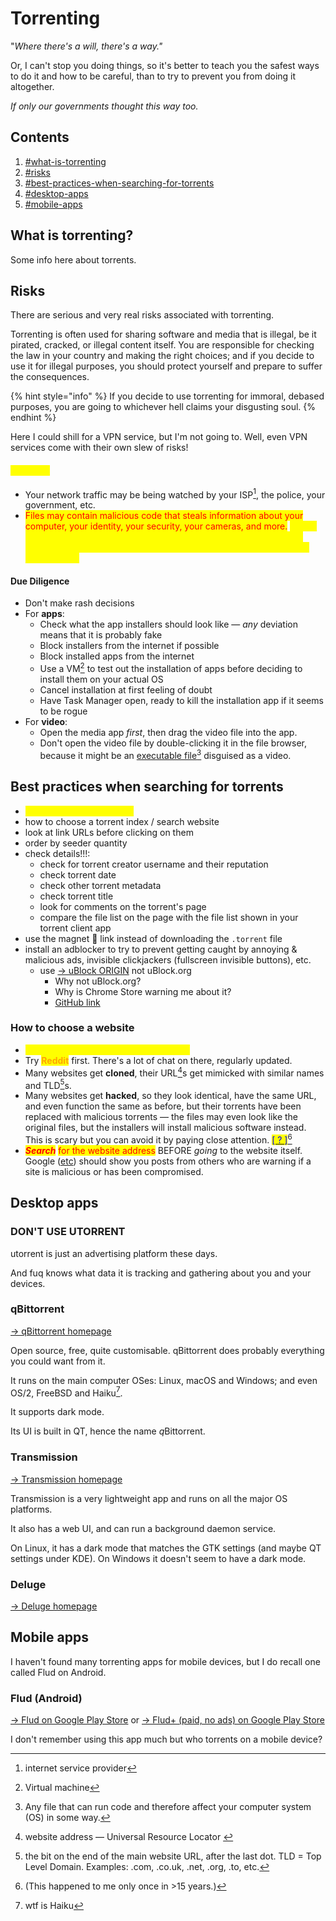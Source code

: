 # Torrenting

"_Where there's a will, there's a way."_

Or, I can't stop you doing things, so it's better to teach you the safest ways to do it and how to be careful, than to try to prevent you from doing it altogether.

_If only our governments thought this way too._

## Contents

1. [#what-is-torrenting](torrenting.md#what-is-torrenting "mention")
2. [#risks](torrenting.md#risks "mention")
3. [#best-practices-when-searching-for-torrents](torrenting.md#best-practices-when-searching-for-torrents "mention")
4. [#desktop-apps](torrenting.md#desktop-apps "mention")
5. [#mobile-apps](torrenting.md#mobile-apps "mention")

## What is torrenting?

Some info here about torrents.

## Risks

There are serious and very real risks associated with torrenting.

Torrenting is often used for sharing software and media that is illegal, be it pirated, cracked, or illegal content itself. You are responsible for checking the law in your country and making the right choices; and if you decide to use it for illegal purposes, you should protect yourself and prepare to suffer the consequences.

{% hint style="info" %}
If you decide to use torrenting for immoral, debased purposes, you are going to whichever hell claims your disgusting soul.
{% endhint %}

Here I could shill for a VPN service, but I'm not going to. Well, even VPN services come with their own slew of risks!

#### <mark style="color:yellow;">The risks</mark>

* Your network traffic may be being watched by your ISP[^1], the police, your government, etc.
* <mark style="color:red;">Files may contain malicious code that steals information about your computer, your identity, your security, your cameras, and more.</mark> _<mark style="color:yellow;">This is more dangerous than the police watching you — you can lose your email accounts, social media accounts, bank accounts, your money, your identity.</mark>_&#x20;

#### Due Diligence

* Don't make rash decisions&#x20;
* For **apps**:&#x20;
  * Check what the app installers should look like — _any_ deviation means that it is probably fake&#x20;
  * Block installers from the internet if possible&#x20;
  * Block installed apps from the internet&#x20;
  * Use a VM[^2] to test out the installation of apps before deciding to install them on your actual OS&#x20;
  * Cancel installation at first feeling of doubt&#x20;
  * Have Task Manager open, ready to kill the installation app if it seems to be rogue&#x20;
* For **video**:&#x20;
  * Open the media app _first_, then drag the video file into the app.&#x20;
  * Don't open the video file by double-clicking it in the file browser, because it might be an [executable file](#user-content-fn-3)[^3] disguised as a video.&#x20;



## Best practices when searching for torrents

* <mark style="color:yellow;">DON'T TRUST ANYTHING</mark>&#x20;
* how to choose a torrent index / search website&#x20;
* look at link URLs before clicking on them&#x20;
* order by seeder quantity&#x20;
* check details!!!:
  * check for torrent creator username and their reputation&#x20;
  * check torrent date&#x20;
  * check other torrent metadata&#x20;
  * check torrent title&#x20;
  * look for comments on the torrent's page&#x20;
  * compare the file list on the page with the file list shown in your torrent client app&#x20;
* use the magnet 🧲 link instead of downloading the `.torrent` file&#x20;
* install an adblocker to try to prevent getting caught by annoying & malicious ads, invisible clickjackers (fullscreen invisible buttons), etc.&#x20;
  * use [→ uBlock ORIGIN](https://chromewebstore.google.com/detail/ublock-origin/cjpalhdlnbpafiamejdnhcphjbkeiagm) not uBlock.org&#x20;
    * Why not uBlock.org?&#x20;
    * Why is Chrome Store warning me about it?&#x20;
    * [GitHub link](https://github.com/gorhill/uBlock)&#x20;

### How to choose a website

* <mark style="color:yellow;">DON'T TRUST ANYTHING OR ANYONE.</mark>&#x20;
* Try <mark style="color:orange;">**Reddit**</mark> first. There's a lot of chat on there, regularly updated.
* Many websites get **cloned**, their URL[^4]s get mimicked with similar names and TLD[^5]s.&#x20;
* Many websites get **hacked**, so they look identical, have the same URL, and even function the same as before, but their torrents have been replaced with malicious torrents — the files may even look like the original files, but the installers will install malicious software instead. This is scary but you can avoid it by paying close attention. [<mark style="color:blue;">\[ ? \]</mark>](#user-content-fn-6)[^6]&#x20;
* _<mark style="color:red;">**Search**</mark>_ <mark style="color:red;"></mark><mark style="color:red;">for the website address</mark> BEFORE _going_ to the website itself. Google ([etc](../web-browser-setup/alternatives-to-google-and-bing.md)) should show you posts from others who are warning if a site is malicious or has been compromised.&#x20;



## Desktop apps

### DON'T USE UTORRENT

utorrent is just an advertising platform these days.

And fuq knows what data it is tracking and gathering about you and your devices.

### qBittorrent

[→ qBittorrent homepage](https://www.qbittorrent.org/)&#x20;

Open source, free, quite customisable. qBittorrent does probably everything you could want from it.

It runs on the main computer OSes: Linux, macOS and Windows; and even OS/2, FreeBSD and Haiku[^7].

It supports dark mode.

Its UI is built in QT, hence the name _&#x71;_&#x42;ittorrent.

### Transmission

[→ Transmission homepage](https://transmissionbt.com/)&#x20;

Transmission is a very lightweight app and runs on all the major OS platforms.&#x20;

It also has a web UI, and can run a background daemon service.

On Linux, it has a dark mode that matches the GTK settings (and maybe QT settings under KDE). On Windows it doesn't seem to have a dark mode.

### Deluge

[→ Deluge homepage](https://deluge-torrent.org/)&#x20;



## Mobile apps

I haven't found many torrenting apps for mobile devices, but I do recall one called Flud on Android.

### Flud (Android)

[→ Flud on Google Play Store](https://play.google.com/store/apps/details?id=com.delphicoder.flud) or [→ Flud+ (paid, no ads) on Google Play Store](https://play.google.com/store/apps/details?id=com.delphicoder.flud.paid)&#x20;

I don't remember using this app much but who torrents on a mobile device?





[^1]: internet service provider

[^2]: Virtual machine

[^3]: Any file that can run code and therefore affect your computer system (OS) in some way.

[^4]: website address — Universal Resource Locator&#x20;

[^5]: the bit on the end of the main website URL, after the last dot. TLD = Top Level Domain. Examples: .com, .co.uk, .net, .org, .to, etc.

[^6]: (This happened to me only once in >15 years.)

[^7]: wtf is Haiku
